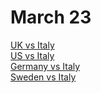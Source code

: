 # March 23

[UK vs Italy](../plots/2020-03-23/UK-Italy.png)  
[US vs Italy](../plots/2020-03-23/US-Italy.png)  
[Germany vs Italy](../plots/2020-03-23/Germany-Italy.png)  
[Sweden vs Italy](../plots/2020-03-23/Sweden-Italy.png)